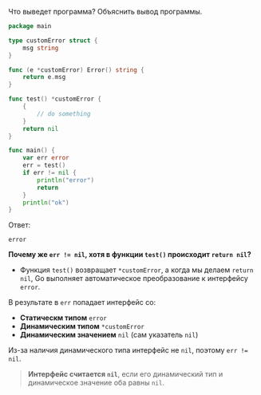 Что выведет программа? Объяснить вывод программы.

```go
package main

type customError struct {
	msg string
}

func (e *customError) Error() string {
	return e.msg
}

func test() *customError {
	{
		// do something
	}
	return nil
}

func main() {
	var err error
	err = test()
	if err != nil {
		println("error")
		return
	}
	println("ok")
}
```

Ответ:
```
error
```
**Почему же `err != nil`, хотя в функции `test()` происходит `return nil`?**
- Функция `test()` возвращает `*customError`, а когда мы делаем `return nil`, Go выполняет автоматическое преобразование к интерфейсу `error`.

В результате в `err` попадает интерфейс со:
- **Статическм типом** `error`
- **Динамическим типом** `*customError`
- **Динамическим значением** `nil` (сам указатель `nil`)

Из-за наличия динамического типа интерфейс не `nil`, поэтому `err != nil`.

> **Интерфейс считается `nil`**, если его динамический тип и динамическое значение оба равны `nil`.
